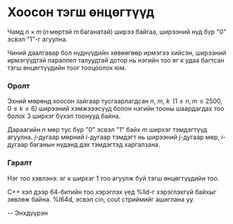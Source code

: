 Хоосон тэгш өнцөгтүүд
=====================
Чамд $n × m$ ($n$ мөртэй $m$ баганатай) ширээ байгаа, ширээний нүд бүр "0" эсвэл
"1"-г агуулна.

Чиний даалгавар бол нүднүүдийн хөвөөгөөр ирмэгээ хийсэн, ширээний ирмэгүүдтэй
параллел талуудтай дотор нь нэгийн тоо яг к удаа багтсан тэгш өнцөгтүүдийн тоог
тооцоолох юм.


### Оролт
Эхний мөрөнд хоосон зайгаар тусгаарлагдсан $n$, $m$, $k$  ($1 ≤ n, m ≤ 2500, 0 ≤ k ≤ 6$)
ширээний хэмжэээсүүд болон нэгийн тооны шаардагдах тоо болох $3$ ширхэг бүхэл
тоонууд байна.

Дараагийн $n$ мөр тус бүр "0" эсвэл "1" байх $m$ ширхэг тэмдэгтүүд агуулна.
$j$-дугаар мөрний $i$-дугаар тэмдэгт нь ширээний $j$-дугаар мөр, $i$-дугаар
баганын нүдэнд дэх тэмдэгтэд харгалзана.


### Гаралт
Нэг тоо хэвлэнэ: яг к ширхэг 1 тоо агуулж буй тэгш өнцөгтүүдийн тоо.

C++ хэл дээр 64-битийн тоо хэрэглэх үед %lld-г хэрэглэхгүй байхыг зөвлөж байна.
%I64d, эсвэл cin, cout стриймийг ашиглана уу.

-- Энхдүүрэн
